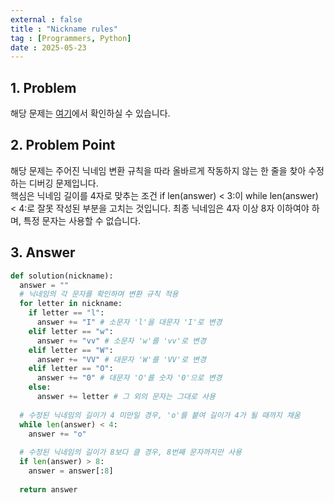 ```yaml
---
external : false
title : "Nickname rules"
tag : [Programmers, Python]
date : 2025-05-23
---
```


## 1. Problem

해당 문제는 [여기](https://school.programmers.co.kr/learn/courses/30/lessons/340200)에서 확인하실 수 있습니다.

## 2. Problem Point

해당 문제는 주어진 닉네임 변환 규칙을 따라 올바르게 작동하지 않는 한 줄을 찾아 수정하는 디버깅 문제입니다.  
핵심은 닉네임 길이를 4자로 맞추는 조건 if len(answer) < 3:이 while len(answer) < 4:로 잘못 작성된 부분을 고치는 것입니다. 최종 닉네임은 4자 이상 8자 이하여야 하며, 특정 문자는 사용할 수 없습니다.

## 3. Answer

```py
def solution(nickname):
  answer = ""
  # 닉네임의 각 문자를 확인하며 변환 규칙 적용
  for letter in nickname:
    if letter == "l":
      answer += "I" # 소문자 'l'을 대문자 'I'로 변경
    elif letter == "w":
      answer += "vv" # 소문자 'w'를 'vv'로 변경
    elif letter == "W":
      answer += "VV" # 대문자 'W'를 'VV'로 변경
    elif letter == "O":
      answer += "0" # 대문자 'O'를 숫자 '0'으로 변경
    else:
      answer += letter # 그 외의 문자는 그대로 사용
  
  # 수정된 닉네임의 길이가 4 미만일 경우, 'o'를 붙여 길이가 4가 될 때까지 채움
  while len(answer) < 4:
    answer += "o"
  
  # 수정된 닉네임의 길이가 8보다 클 경우, 8번째 문자까지만 사용
  if len(answer) > 8:
    answer = answer[:8]
  
  return answer
```
